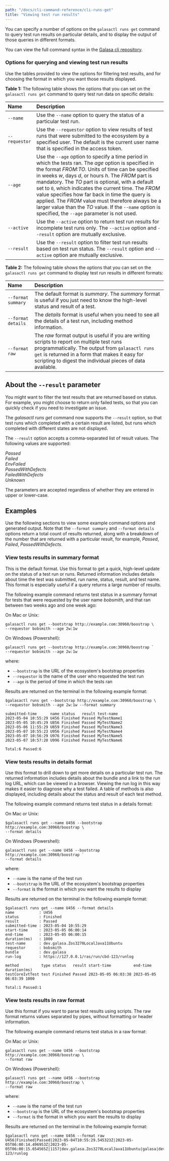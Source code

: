 ```yaml
---
path: "/docs/cli-command-reference/cli-runs-get"
title: "Viewing test run results"
---
```


You can specify a number of options on the `galasactl runs get` command to query test run results on particular details, and to display the output of those queries in different formats. 

You can view the full command syntax in the <a href="https://github.com/galasa-dev/cli/blob/main/docs/generated/galasactl_runs_get.md" target="_blank">Galasa cli repository</a>.

###  Options for querying and viewing test run results

Use the tables provided to view the options for filtering test results, and for choosing the format in which you want those results displayed.

<b>Table 1:</b> The following table shows the options that you can set on the `galasactl runs get` command to query test run data on specific details:

| Name |  Description  |
| :---- | :-------- | 
| `--name`  | Use the `--name` option to query the status of a particular test run.  |
| `--requestor`| Use the `--requestor` option to view results of test runs that were submitted to the ecosystem by a specified user. The default is the current user name that is specified in the access token.|
| `--age`| Use the `--age` option to specify a time period in which the tests ran. The _age_ option is specified in the format _FROM:TO_. Units of time can be specified in weeks _w_, days _d_, or hours _h_. The _FROM_ part is mandatory. The _TO_ part is optional, with a default set to `0`, which indicates the current time. The _FROM_ value specifies how far back in time the query is applied. The _FROM_ value must therefore always be a larger value than the _TO_ value. If the `--name` option is specified, the `--age` parameter is not used. |
| `--active`  | Use the `--active` option to return test run results for incomplete test runs only. The `--active` option and `--result` option are mutually exclusive. |
| `--result`  | Use the `--result` option to filter test run results based on test run status. The `--result` option and `--active` option are mutually exclusive.  |


<b>Table 2:</b> The following table shows the options that you can set on the `galasactl runs get` command to display test run results in different formats:

| Name |  Description  |
| :---- | :-------- | 
| `--format summary` | The default format is _summary_. The _summary_ format is useful if you just need to know the high-level status and result of a test.  | 
| `--format details` | The _details_ format is useful when you need to see all the details of a test run, including method information.  | 
| `--format raw` | The _raw_ format output is useful if you are writing scripts to report on multiple test runs programmatically. The output from `galasactl runs get` is returned in a form that makes it easy for scripting to digest the individual pieces of data available. | 



## About the `--result` parameter

You might want to filter the test results that are returned based on status. For example, you might choose to return only failed tests, so that you can quickly check if you need to investigate an issue. 

The _galasactl runs get_ command now supports the `--result` option, so that test runs which completed with a certain result are listed, but runs which completed with different states are not displayed.

The `--result`  option accepts a comma-separated list of result values. The following values are supported:

_Passed_ <br>
_Failed_<br>
_EnvFailed_<br>
_PassedWithDefects_<br>
_FailedWithDefects_<br>
_Unknown_<br>

The parameters are accepted regardless of whether they are entered in upper or lower-case.



## Examples

Use the following sections to view some example command options and generated output. Note that the `--format summary` and `--format details` options return a total count of results returned, along with a breakdown of the number that are returned with a particular result, for example, _Passed_, _Failed_, _PassedWithDefects_. 

### View tests results in summary format

This is the default format. Use this format to get a quick, high-level update on the status of a test run or runs. Returned information includes details about time the test was submitted, run name, status, result, and test name. This format is especially useful if a query returns a large number of results. 

The following example command returns test status in a summary format for tests that were requested by the user name _bobsmith_, and that ran between two weeks ago and one week ago:

On Mac or Unix:

 ```
 galasactl runs get --bootstrap http://example.com:30960/boostrap \ 
 --requestor bobsmith --age 2w:1w
 ``` 

On Windows (Powershell):

 ```
 galasactl runs get --bootstrap http://example.com:30960/boostrap ` 
 --requestor bobsmith --age 2w:1w
 ``` 

 where:

 - `--bootstrap` is the URL of the ecosystem's bootstrap properties
 - `--requestor` is the name of the user who requested the test run
 - `--age` is the period of time in which the tests ran


Results are returned on the terminal in the following example format:

```
$galasactl runs get --bootstrap http://example.com:30960/boostrap \ 
--requestor bobsmith --age 2w:1w --format summary

submitted-time      name status   result test-name
2023-05-04 10:55:29 U456 Finished Passed MyTestName1
2023-05-05 10:45:29 U856 Finished Passed MyTestName2
2023-05-06 11:55:29 U859 Finished Passed MyTestName3
2023-05-07 10:55:23 U956 Finished Passed MyTestName4
2023-05-07 10:56:29 U976 Finished Passed MyTestName5
2023-05-07 10:57:20 U996 Finished Passed MyTestName6

Total:6 Passed:6 
```

### View tests results in details format

Use this format to drill down to get more details on a particular test run. The returned information includes details about the bundle and a link to the run log URL, which can be viewed in a browser. Viewing the run log in this way makes it easier to diagnose why a test failed. A table of methods is also displayed, including details about the status and result of each test method. 

The following example command returns test status in a details format:

On Mac or Unix:

```
$galasactl runs get --name U456 --bootstrap http://example.com:30960/boostrap \
--format details 
``` 

On Windows (Powershell):
```
galasactl runs get --name U456 --bootstrap http://example.com:30960/boostrap `
--format details 
``` 

where:
- `--name` is the name of the test run 
- `--bootstrap` is the URL of the ecosystem's bootstrap properties
- `--format` is the format in which you want the results to display


Results are returned on the terminal in the following example format:

```
$galasactl runs get --name U456 --format details
name           : U456
status         : Finished
result         : Passed
submitted-time : 2023-05-04 10:55:29
start-time     : 2023-05-05 06:00:14
end-time       : 2023-05-05 06:00:15
duration(ms)   : 1000
test-name      : dev.galasa.Zos3270LocalJava11Ubuntu
requestor      : bobsmith 
bundle         : dev.galasa
run-log        : https://127.0.0.1/ras/run/cbd-123/runlog

method          type status   result start-time          end-time            duration(ms)
testCoreIvtTest test Finished Passed 2023-05-05 06:03:38 2023-05-05 06:03:39 1000

Total:1 Passed:1  
```

### View tests results in raw format

Use this format if you want to parse test results using scripts. The raw format returns values separated by pipes, without formatting or header information.

The following example command returns test status in a raw format:

On Mac or Unix:

```
galasactl runs get --name U456 --bootstrap http://example.com:30960/boostrap \
--format raw
``` 

On Windows (Powershell):
```
galasactl runs get --name U456 --bootstrap http://example.com:30960/boostrap \
--format raw
``` 

where:
- `--name` is the name of the test run 
- `--bootstrap` is the URL of the ecosystem's bootstrap properties
- `--format` is the format in which you want the results to display

Results are returned on the terminal in the following example format:

```
$galasactl runs get --name U456 --format raw
U456|Finished|Passed|2023-05-04T10:55:29.545323Z|2023-05-05T06:00:14.496953Z|2023-05-05T06:00:15.654565Z|1157|dev.galasa.Zos3270LocalJava11Ubuntu|galasa|dev.galasa|https://127.0.0.1/ras/run/cbd-123/runlog
```


